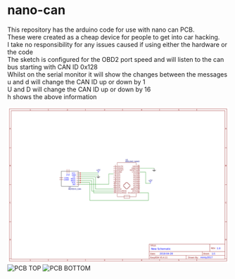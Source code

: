 # nano-can
This repository has the arduino code for use with nano can PCB.
<br>These were created as a cheap device for people to get into car hacking.
<br>I take no responsibility for any issues caused if using either the hardware or the code
<br>The sketch is configured for the OBD2 port speed and will listen to the can bus starting with CAN ID 0x128
<br>Whilst on the serial monitor it will show the changes between the messages
<br>u and d will change the CAN ID up or down by 1
<br>U and D will change the CAN ID up or down by 16
<br>h shows the above information

![PCH Schematic](Schematic_nano-can-pcb.png)
![PCB TOP](top-berber.JPG)
![PCB BOTTOM](bottom-berber.JPG)

